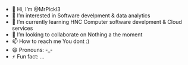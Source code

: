 - 👋 Hi, I’m @MrPickl3
- 👀 I’m interested in Software develpment & data analytics 
- 🌱 I’m currently learning HNC Computer software develpment & Cloud services 
- 💞️ I’m looking to collaborate on Nothing a the moment 
- 📫 How to reach me You dont :)  
- 😄 Pronouns: -_-
- ⚡ Fun fact: ...

<!---
MrPickl3/MrPickl3 is a ✨ special ✨ repository because its `README.md` (this file) appears on your GitHub profile.
You can click the Preview link to take a look at your changes.
--->

